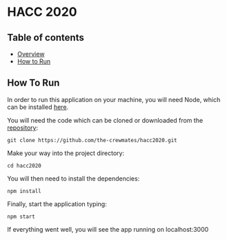 # HACC 2020
## Table of contents

* [Overview](#overview)
* [How to Run](#how-to-run)


## How To Run

In order to run this application on your machine, you will need Node, which can be installed [here](https://nodejs.org/en/download/).

You will need the code which can be cloned or downloaded from the [repository](https://github.com/the-crewmates/hacc2020.git):
```
git clone https://github.com/the-crewmates/hacc2020.git
```
Make your way into the project directory:
```
cd hacc2020
```

You will then need to install the dependencies:

```
npm install
```

Finally, start the application typing:

```
npm start
```

If everything went well, you will see the app running on localhost:3000
